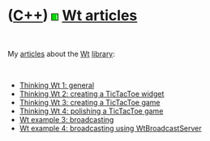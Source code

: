 
 

 

 

 

 

([C++](Cpp.md)) ![Wt](PicWt.png) [Wt articles](CppWtArticle.md)
=================================================================

 

My [articles](CppArticle.md) about the [Wt](CppWt.md)
[library](CppLibrary.md):

 

-   [Thinking Wt 1: general](CppThinkingWt1.md)
-   [Thinking Wt 2: creating a TicTacToe widget](CppThinkingWt2.md)
-   [Thinking Wt 3: creating a TicTacToe game](CppThinkingWt3.md)
-   [Thinking Wt 4: polishing a TicTacToe game](CppThinkingWt4.md)
-   [Wt example 3: broadcasting](CppWtExample3.md)
-   [Wt example 4: broadcasting using
    WtBroadcastServer](CppWtExample4.md)

 

 

 

 

 

 


